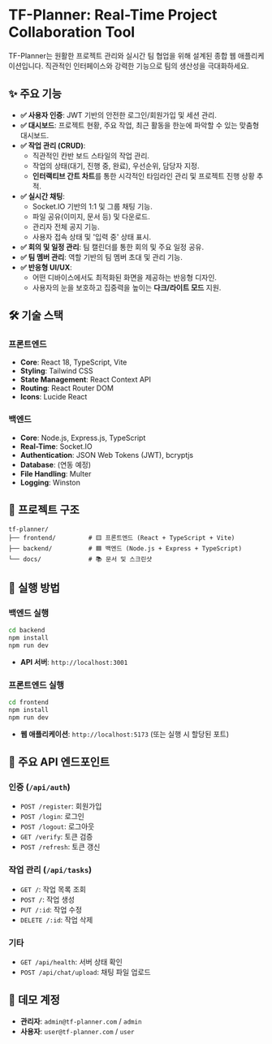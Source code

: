 # TF-Planner: Real-Time Project Collaboration Tool

TF-Planner는 원활한 프로젝트 관리와 실시간 팀 협업을 위해 설계된 종합 웹 애플리케이션입니다. 직관적인 인터페이스와 강력한 기능으로 팀의 생산성을 극대화하세요.

## ✨ 주요 기능

-   **✅ 사용자 인증**: JWT 기반의 안전한 로그인/회원가입 및 세션 관리.
-   **✅ 대시보드**: 프로젝트 현황, 주요 작업, 최근 활동을 한눈에 파악할 수 있는 맞춤형 대시보드.
-   **✅ 작업 관리 (CRUD)**:
    -   직관적인 칸반 보드 스타일의 작업 관리.
    -   작업의 상태(대기, 진행 중, 완료), 우선순위, 담당자 지정.
    -   **인터랙티브 간트 차트**를 통한 시각적인 타임라인 관리 및 프로젝트 진행 상황 추적.
-   **✅ 실시간 채팅**:
    -   Socket.IO 기반의 1:1 및 그룹 채팅 기능.
    -   파일 공유(이미지, 문서 등) 및 다운로드.
    -   관리자 전체 공지 기능.
    -   사용자 접속 상태 및 '입력 중' 상태 표시.
-   **✅ 회의 및 일정 관리**: 팀 캘린더를 통한 회의 및 주요 일정 공유.
-   **✅ 팀 멤버 관리**: 역할 기반의 팀 멤버 초대 및 관리 기능.
-   **✅ 반응형 UI/UX**:
    -   어떤 디바이스에서도 최적화된 화면을 제공하는 반응형 디자인.
    -   사용자의 눈을 보호하고 집중력을 높이는 **다크/라이트 모드** 지원.

## 🛠 기술 스택

### 프론트엔드
-   **Core**: React 18, TypeScript, Vite
-   **Styling**: Tailwind CSS
-   **State Management**: React Context API
-   **Routing**: React Router DOM
-   **Icons**: Lucide React

### 백엔드
-   **Core**: Node.js, Express.js, TypeScript
-   **Real-Time**: Socket.IO
-   **Authentication**: JSON Web Tokens (JWT), bcryptjs
-   **Database**: (연동 예정)
-   **File Handling**: Multer
-   **Logging**: Winston

## 📁 프로젝트 구조

```
tf-planner/
├── frontend/         # 🟨 프론트엔드 (React + TypeScript + Vite)
├── backend/          # 🟦 백엔드 (Node.js + Express + TypeScript)
└── docs/             # 📚 문서 및 스크린샷
```

## 🚀 실행 방법

### 백엔드 실행
```bash
cd backend
npm install
npm run dev
```
-   **API 서버**: `http://localhost:3001`

### 프론트엔드 실행
```bash
cd frontend
npm install
npm run dev
```
-   **웹 애플리케이션**: `http://localhost:5173` (또는 실행 시 할당된 포트)

## 🔗 주요 API 엔드포인트

### 인증 (`/api/auth`)
-   `POST /register`: 회원가입
-   `POST /login`: 로그인
-   `POST /logout`: 로그아웃
-   `GET /verify`: 토큰 검증
-   `POST /refresh`: 토큰 갱신

### 작업 관리 (`/api/tasks`)
-   `GET /`: 작업 목록 조회
-   `POST /`: 작업 생성
-   `PUT /:id`: 작업 수정
-   `DELETE /:id`: 작업 삭제

### 기타
-   `GET /api/health`: 서버 상태 확인
-   `POST /api/chat/upload`: 채팅 파일 업로드

## 👥 데모 계정

-   **관리자**: `admin@tf-planner.com` / `admin`
-   **사용자**: `user@tf-planner.com` / `user`
